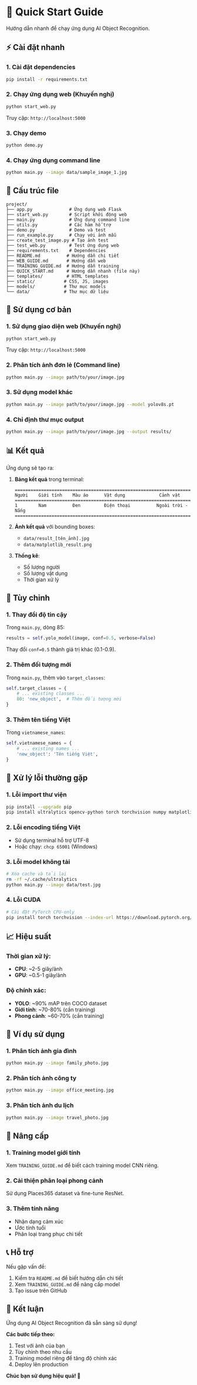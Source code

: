 # 🚀 Quick Start Guide

Hướng dẫn nhanh để chạy ứng dụng AI Object Recognition.

## ⚡ Cài đặt nhanh

### 1. Cài đặt dependencies
```bash
pip install -r requirements.txt
```

### 2. Chạy ứng dụng web (Khuyến nghị)
```bash
python start_web.py
```
Truy cập: `http://localhost:5000`

### 3. Chạy demo
```bash
python demo.py
```

### 4. Chạy ứng dụng command line
```bash
python main.py --image data/sample_image_1.jpg
```

## 📁 Cấu trúc file

```
project/
├── app.py              # Ứng dụng web Flask
├── start_web.py        # Script khởi động web
├── main.py             # Ứng dụng command line
├── utils.py            # Các hàm hỗ trợ
├── demo.py             # Demo và test
├── run_example.py      # Chạy với ảnh mẫu
├── create_test_image.py # Tạo ảnh test
├── test_web.py         # Test ứng dụng web
├── requirements.txt    # Dependencies
├── README.md          # Hướng dẫn chi tiết
├── WEB_GUIDE.md       # Hướng dẫn web
├── TRAINING_GUIDE.md  # Hướng dẫn training
├── QUICK_START.md     # Hướng dẫn nhanh (file này)
├── templates/         # HTML templates
├── static/           # CSS, JS, images
├── models/           # Thư mục models
└── data/             # Thư mục dữ liệu
```

## 🎯 Sử dụng cơ bản

### 1. Sử dụng giao diện web (Khuyến nghị)
```bash
python start_web.py
```
Truy cập: `http://localhost:5000`

### 2. Phân tích ảnh đơn lẻ (Command line)
```bash
python main.py --image path/to/your/image.jpg
```

### 3. Sử dụng model khác
```bash
python main.py --image path/to/your/image.jpg --model yolov8s.pt
```

### 4. Chỉ định thư mục output
```bash
python main.py --image path/to/your/image.jpg --output results/
```

## 📊 Kết quả

Ứng dụng sẽ tạo ra:

1. **Bảng kết quả** trong terminal:
   ```
   ================================================================================
   Người    Giới tính    Màu áo      Vật dụng             Cảnh vật        
   ================================================================================
   1        Nam          Đen         Điện thoại          Ngoài trời - Nắng
   ================================================================================
   ```

2. **Ảnh kết quả** với bounding boxes:
   - `data/result_[tên_ảnh].jpg`
   - `data/matplotlib_result.png`

3. **Thống kê**:
   - Số lượng người
   - Số lượng vật dụng
   - Thời gian xử lý

## 🔧 Tùy chỉnh

### 1. Thay đổi độ tin cậy
Trong `main.py`, dòng 85:
```python
results = self.yolo_model(image, conf=0.5, verbose=False)
```
Thay đổi `conf=0.5` thành giá trị khác (0.1-0.9).

### 2. Thêm đối tượng mới
Trong `main.py`, thêm vào `target_classes`:
```python
self.target_classes = {
    # ... existing classes ...
    80: 'new_object',  # Thêm đối tượng mới
}
```

### 3. Thêm tên tiếng Việt
Trong `vietnamese_names`:
```python
self.vietnamese_names = {
    # ... existing names ...
    'new_object': 'Tên tiếng Việt',
}
```

## 🐛 Xử lý lỗi thường gặp

### 1. Lỗi import thư viện
```bash
pip install --upgrade pip
pip install ultralytics opencv-python torch torchvision numpy matplotlib scikit-learn pillow
```

### 2. Lỗi encoding tiếng Việt
- Sử dụng terminal hỗ trợ UTF-8
- Hoặc chạy: `chcp 65001` (Windows)

### 3. Lỗi model không tải
```bash
# Xóa cache và tải lại
rm -rf ~/.cache/ultralytics
python main.py --image data/test.jpg
```

### 4. Lỗi CUDA
```bash
# Cài đặt PyTorch CPU-only
pip install torch torchvision --index-url https://download.pytorch.org/whl/cpu
```

## 📈 Hiệu suất

### Thời gian xử lý:
- **CPU**: ~2-5 giây/ảnh
- **GPU**: ~0.5-1 giây/ảnh

### Độ chính xác:
- **YOLO**: ~90% mAP trên COCO dataset
- **Giới tính**: ~70-80% (cần training)
- **Phong cảnh**: ~60-70% (cần training)

## 🎨 Ví dụ sử dụng

### 1. Phân tích ảnh gia đình
```bash
python main.py --image family_photo.jpg
```

### 2. Phân tích ảnh công ty
```bash
python main.py --image office_meeting.jpg
```

### 3. Phân tích ảnh du lịch
```bash
python main.py --image travel_photo.jpg
```

## 🔮 Nâng cấp

### 1. Training model giới tính
Xem `TRAINING_GUIDE.md` để biết cách training model CNN riêng.

### 2. Cải thiện phân loại phong cảnh
Sử dụng Places365 dataset và fine-tune ResNet.

### 3. Thêm tính năng
- Nhận dạng cảm xúc
- Ước tính tuổi
- Phân loại trang phục chi tiết

## 📞 Hỗ trợ

Nếu gặp vấn đề:
1. Kiểm tra `README.md` để biết hướng dẫn chi tiết
2. Xem `TRAINING_GUIDE.md` để nâng cấp model
3. Tạo issue trên GitHub

## 🎉 Kết luận

Ứng dụng AI Object Recognition đã sẵn sàng sử dụng! 

**Các bước tiếp theo:**
1. Test với ảnh của bạn
2. Tùy chỉnh theo nhu cầu
3. Training model riêng để tăng độ chính xác
4. Deploy lên production

**Chúc bạn sử dụng hiệu quả! 🚀**
